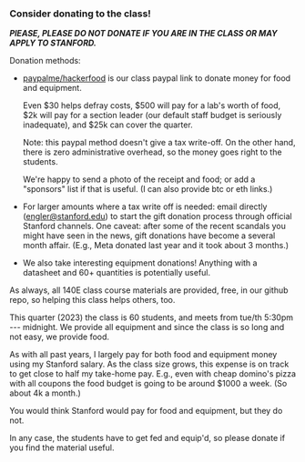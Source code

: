 ### Consider donating to the class!  

***PlEASE, PLEASE DO NOT DONATE IF YOU ARE IN THE CLASS OR MAY APPLY TO STANFORD.***

Donation methods:

  - [paypalme/hackerfood](paypal.com/paypalme/hackerfood)
    is our class paypal link to donate money for food
    and equipment.

    Even $30 helps defray costs, $500 will pay for a lab's worth of food,
    $2k will pay for a section leader (our default staff budget is seriously
    inadequate), and $25k can cover the quarter.

    Note: this paypal method doesn't give a tax write-off.  On the other
    hand, there is zero administrative overhead, so the money goes right to
    the students.  

    We're happy to send a photo of the receipt and food; or add a
    "sponsors" list if that is useful.  (I can also provide btc or
    eth links.)

  - For larger amounts where a tax write off is needed:
    email directly (engler@stanford.edu) to start the gift donation
    process through official Stanford channels.  One caveat: after
    some of the recent scandals you might have seen in the news, gift
    donations have become a several month affair.  (E.g., Meta donated
    last year and it took about 3 months.)

  - We also take interesting equipment donations!   Anything with a 
    datasheet and 60+ quantities is potentially useful.

As always, all 140E class course materials are provided, free, in our github
repo, so helping this class helps others, too.

This quarter (2023) the class is 60 students, and meets from tue/th 5:30pm
--- midnight.  We provide all equipment and since the class is so long
and not easy, we provide food.

As with all past years, I largely pay for both food and equipment money
using my Stanford salary.  As the class size grows, this expense is
on track to get close to half my take-home pay.  E.g., even with cheap
domino's pizza with all coupons the food budget is going to be around
$1000 a week.  (So about 4k a month.) 

You would think Stanford would pay for food and equipment, but they
do not.    

In any case, the students have to get fed and equip'd, so please donate
if you find the material useful.
